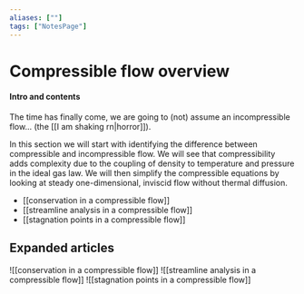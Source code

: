 ```yaml
---
aliases: [""]
tags: ["NotesPage"]
---
```


# Compressible flow overview

#### Intro and contents
The time has finally come, we are going to (not) assume an incompressible flow... (the [[I am shaking rn|horror]]).

In this section we will start with identifying the difference between compressible and incompressible flow. We will see that compressibility adds complexity due to the coupling of density to temperature and pressure in the ideal gas law. We will then simplify the compressible equations by looking at steady one-dimensional, inviscid flow without thermal diffusion.
- [[conservation in a compressible flow]]
- [[streamline analysis in a compressible flow]]
- [[stagnation points in a compressible flow]]


## Expanded articles

![[conservation in a compressible flow]]
![[streamline analysis in a compressible flow]]
![[stagnation points in a compressible flow]]